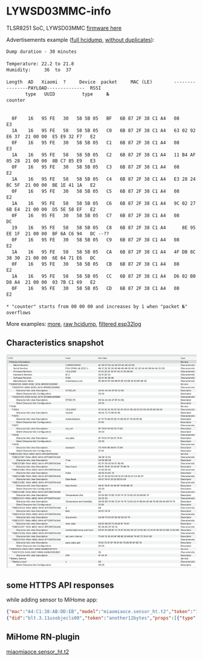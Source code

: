 # LYWSD03MMC-info

TLSR8251 SoC, LYWSD03MMC [firmware here](https://github.com/custom-components/sensor.mitemp_bt/issues/7#issuecomment-570829260)

Advertisements example ([full hcidump](lywsd03mmcdump.txt), [without duplicates](lywsd03mmcdump_noduplicates.txt)):

```
Dump duration - 30 minutes

Temperature: 22.2 to 21.8
Humidity:     36  to  37

Length  AD   Xiaomi  ?     Device  packet     MAC (LE)        ----------------PAYLOAD--------------  RSSI
       type   UUID          type     №                                        counter


  0F    16   95 FE   30   58 5B 05   BF   6B 87 2F 38 C1 A4   08                                      E3
  1A    16   95 FE   58   58 5B 05   C0   6B 87 2F 38 C1 A4   63 02 92 E6 37  21 00 00  E5 E9 32 F7   E2
  0F    16   95 FE   30   58 5B 05   C1   6B 87 2F 38 C1 A4   08                                      E3
  1A    16   95 FE   58   58 5B 05   C2   6B 87 2F 38 C1 A4   11 B4 AF 05 28  21 00 00  8B C7 85 E9   E3
  0F    16   95 FE   30   58 5B 05   C3   6B 87 2F 38 C1 A4   08                                      E2
  1A    16   95 FE   58   58 5B 05   C4   6B 87 2F 38 C1 A4   E3 28 24 BC 5F  21 00 00  BE 1E 41 1A   E2
  0F    16   95 FE   30   58 5B 05   C5   6B 87 2F 38 C1 A4   08                                      E2
  1A    16   95 FE   58   58 5B 05   C6   6B 87 2F 38 C1 A4   9C 02 27 6B E4  21 00 00  D5 5E 58 EF   E2
  0F    16   95 FE   30   58 5B 05   C7   6B 87 2F 38 C1 A4   08                                      DC
  19    16   95 FE   58   58 5B 05   C8   6B 87 2F 38 C1 A4      8E 95 EE 1F  21 00 00  BF 6A C6 94   DC --??
  0F    16   95 FE   30   58 5B 05   C9   6B 87 2F 38 C1 A4   08                                      E2
  1A    16   95 FE   58   58 5B 05   CA   6B 87 2F 38 C1 A4   4F DB 8C 38 30  21 00 00  6E 64 71 E6   DC
  0F    16   95 FE   30   58 5B 05   CB   6B 87 2F 38 C1 A4   08                                      E2
  1A    16   95 FE   58   58 5B 05   CC   6B 87 2F 38 C1 A4   D6 02 B0 D8 A4  21 00 00  03 7B C1 69   E2
  0F    16   95 FE   30   58 5B 05   CD   6B 87 2F 38 C1 A4   08                                      E2

* "counter" starts from 00 00 00 and increases by 1 when "packet №" overflows
```

More examples: [more](https://github.com/custom-components/sensor.mitemp_bt/issues/7#issuecomment-568723038), [raw hcidump](https://github.com/custom-components/sensor.mitemp_bt/issues/7#issuecomment-566897865), [filtered esp32log](https://github.com/custom-components/sensor.mitemp_bt/issues/7#issuecomment-573395064)

## Characteristics snapshot

![adafruit bluefruit snapshot](characteristics_snapshot.png)

## some HTTPS API responses

while adding sensor to MiHome app:

```json
{"mac":"A4:C1:38:AB:DD:EB","model":"miaomiaoce.sensor_ht.t2","token":"12byteshex","did":"blt.3.11usobjecls00"}
{"did":"blt.3.11usobjecls00","token":"another12bytes","props":[{"type":"prop","key":"bind_key","value":"16bytes"},{"type":"prop","key":"smac","value":"A4:C1:38:AB:DD:EB"}]}
```

## MiHome RN-plugin

[miaomiaoce.sensor_ht.t2](https://github.com/wiecosystem/Bluetooth/files/4230785/miaomiaoce.sensor_ht.t2.zip)

